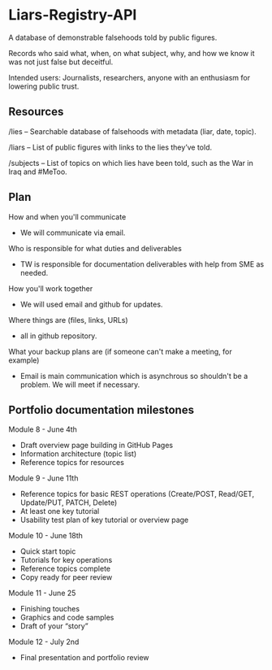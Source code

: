 # Liars-Registry-API
A database of demonstrable falsehoods told by public figures.

Records who said what, when, on what subject, why, and how we know it was not just false but deceitful.

Intended users: Journalists, researchers, anyone with an enthusiasm for lowering public trust.

## Resources

/lies  –  Searchable database of falsehoods with metadata (liar, date, topic).

/liars   –  List of public figures with links to the lies they’ve told. 

/subjects –  List of topics on which lies have been told, such as the War in Iraq and #MeToo. 

## Plan

How and when you'll communicate
- We will communicate via email.
  
Who is responsible for what duties and deliverables
- TW is responsible for documentation deliverables with help from SME as needed.
  
How you'll work together
- We will used email and github for updates.
  
Where things are (files, links, URLs)
- all in github repository.

What your backup plans are (if someone can't make a meeting, for example)
- Email is main communication which is asynchrous so shouldn't be a problem.  We will meet if necessary.

## Portfolio documentation milestones

Module 8 - June 4th
- Draft overview page building in GitHub Pages
- Information architecture (topic list)
- Reference topics for resources

Module 9 - June 11th
- Reference topics for basic REST operations (Create/POST, Read/GET, Update/PUT, PATCH, Delete)
- At least one key tutorial 
- Usability test plan of key tutorial or overview page

Module 10 - June 18th
- Quick start topic
- Tutorials for key operations
- Reference topics complete
- Copy ready for peer review

Module 11 - June 25
- Finishing touches
- Graphics and code samples
- Draft of your “story”

Module 12 - July 2nd
- Final presentation and portfolio review

